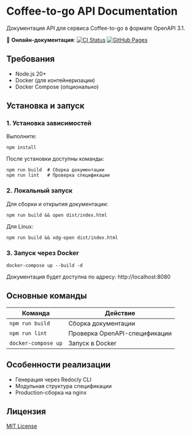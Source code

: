 # Coffee-to-go API Documentation

Документация API для сервиса Coffee-to-go в формате OpenAPI 3.1.

📘 **Онлайн-документация**:
[![CI Status](https://github.com/JenDen44/ctg-docs/actions/workflows/openapi-ci.yml/badge.svg)](https://github.com/JenDen44/ctg-docs/actions)
[![GitHub Pages](https://img.shields.io/badge/docs-online-blue)](https://jenden44.github.io/ctg-docs/)

## Требования

- Node.js 20+
- Docker (для контейнеризации)
- Docker Compose (опционально)

## Установка и запуск

### 1. Установка зависимостей

Выполните:

```
npm install
```

После установки доступны команды:

```
npm run build  # Сборка документации
npm run lint   # Проверка спецификации
```

### 2. Локальный запуск

Для сборки и открытия документации:

```
npm run build && open dist/index.html
```

Для Linux:
```
npm run build && xdg-open dist/index.html
```

### 3. Запуск через Docker

```
docker-compose up --build -d
```

Документация будет доступна по адресу:
http://localhost:8080

## Основные команды

| Команда            | Действие                          |
|--------------------|-----------------------------------|
| `npm run build`    | Сборка документации               |
| `npm run lint`     | Проверка OpenAPI-спецификации     |
| `docker-compose up`| Запуск в Docker                   |

## Особенности реализации

- Генерация через Redocly CLI
- Модульная структура спецификации
- Production-сборка на nginx

## Лицензия

[MIT License](LICENSE)